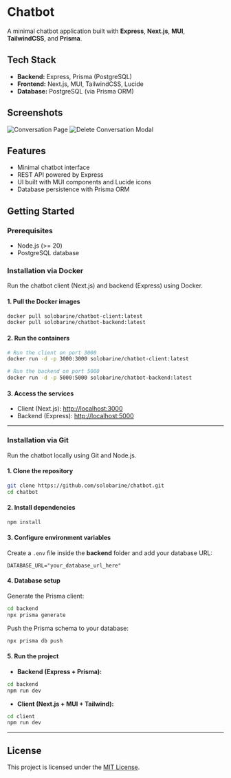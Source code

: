 # Chatbot

A minimal chatbot application built with **Express**, **Next.js**, **MUI**, **TailwindCSS**, and **Prisma**.

## Tech Stack

* **Backend:** Express, Prisma (PostgreSQL)
* **Frontend:** Next.js, MUI, TailwindCSS, Lucide
* **Database:** PostgreSQL (via Prisma ORM)

## Screenshots

![Conversation Page](https://i.postimg.cc/NMcd0VB6/Screenshot-2025-09-16-131517.png)
![Delete Conversation Modal](https://i.postimg.cc/rw7hBsHY/Screenshot-2025-09-16-131531.png)

## Features

* Minimal chatbot interface
* REST API powered by Express
* UI built with MUI components and Lucide icons
* Database persistence with Prisma ORM

## Getting Started

### Prerequisites

* Node.js (>= 20)
* PostgreSQL database

### Installation via Docker

Run the chatbot client (Next.js) and backend (Express) using Docker.

#### 1. Pull the Docker images

```bash
docker pull solobarine/chatbot-client:latest
docker pull solobarine/chatbot-backend:latest
```

#### 2. Run the containers

```bash
# Run the client on port 3000
docker run -d -p 3000:3000 solobarine/chatbot-client:latest

# Run the backend on port 5000
docker run -d -p 5000:5000 solobarine/chatbot-backend:latest
```

#### 3. Access the services

* Client (Next.js): [http://localhost:3000](http://localhost:3000)
* Backend (Express): [http://localhost:5000](http://localhost:5000)

---

### Installation via Git

Run the chatbot locally using Git and Node.js.

#### 1. Clone the repository

```bash
git clone https://github.com/solobarine/chatbot.git
cd chatbot
```

#### 2. Install dependencies

```bash
npm install
```

#### 3. Configure environment variables

Create a `.env` file inside the **backend** folder and add your database URL:

```env
DATABASE_URL="your_database_url_here"
```

#### 4. Database setup

Generate the Prisma client:

```bash
cd backend
npx prisma generate
```

Push the Prisma schema to your database:

```bash
npx prisma db push
```

#### 5. Run the project

* **Backend (Express + Prisma):**

```bash
cd backend
npm run dev
```

* **Client (Next.js + MUI + Tailwind):**

```bash
cd client
npm run dev
```

---

## License

This project is licensed under the [MIT License](./LICENSE.md).
